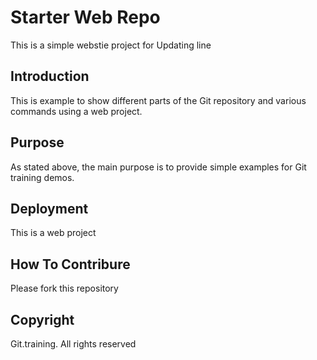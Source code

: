 # Starter Web Repo

This is a simple webstie project for 
Updating line

## Introduction

This is example to show different parts
of the Git repository and various commands
using a web project.

## Purpose

As stated above, the main purpose is to 
provide simple examples for Git training 
demos.

## Deployment

This is a web project

## How To Contribure

Please fork this repository

## Copyright

Git.training. All rights reserved